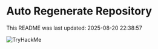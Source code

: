 # Auto Regenerate Repository

This README was last updated: 2025-08-20 22:38:57

 ![TryHackMe](https://tryhackme.com/badge/533634)